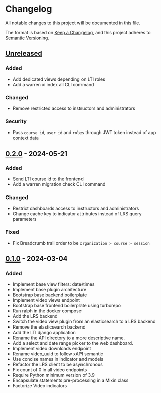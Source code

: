# Changelog

All notable changes to this project will be documented in this file.

The format is based on [Keep a Changelog](https://keepachangelog.com/en/1.0.0/),
and this project adheres to
[Semantic Versioning](https://semver.org/spec/v2.0.0.html).

## [Unreleased]

### Added

- Add dedicated views depending on LTI roles
- Add a warren xi index all CLI command

### Changed

- Remove restricted access to instructors and administrators

### Security

- Pass `course_id`, `user_id` and `roles` through JWT token instead of app
 context data

## [0.2.0] - 2024-05-21

### Added

- Send LTI course id to the frontend
- Add a warren migration check CLI command

### Changed

- Restrict dashboards access to instructors and administrators
- Change cache key to indicator attributes instead of LRS query parameters

### Fixed

- Fix Breadcrumb trail order to be `organization > course > session`

## [0.1.0] - 2024-03-04

### Added

- Implement base view filters: date/times
- Implement base plugin architecture
- Bootstrap base backend boilerplate
- Implement video views endpoint
- Bootstrap base frontend boilerplate using turborepo
- Run ralph in the docker compose
- Add the LRS backend
- Switch the video view plugin from an elasticsearch to a LRS backend
- Remove the elasticsearch backend
- Add the LTI django application
- Rename the API directory to a more descriptive name.
- Add a select and date range picker to the web dashboard.
- Implement video downloads endpoint
- Rename video_uuid to follow xAPI semantic
- Use concise names in indicator and models
- Refactor the LRS client to be asynchronous
- Fix count of 0 in all video endpoints
- Require Python minimum version of 3.9
- Encapsulate statements pre-processing in a Mixin class
- Factorize Video indicators

[unreleased]: https://github.com/openfun/warren/compare/v0.2.0...main
[0.2.0]: https://github.com/openfun/warren/compare/v0.1.0...v0.2.0
[0.1.0]: https://github.com/openfun/warren/compare/abae78e...v0.1.0
